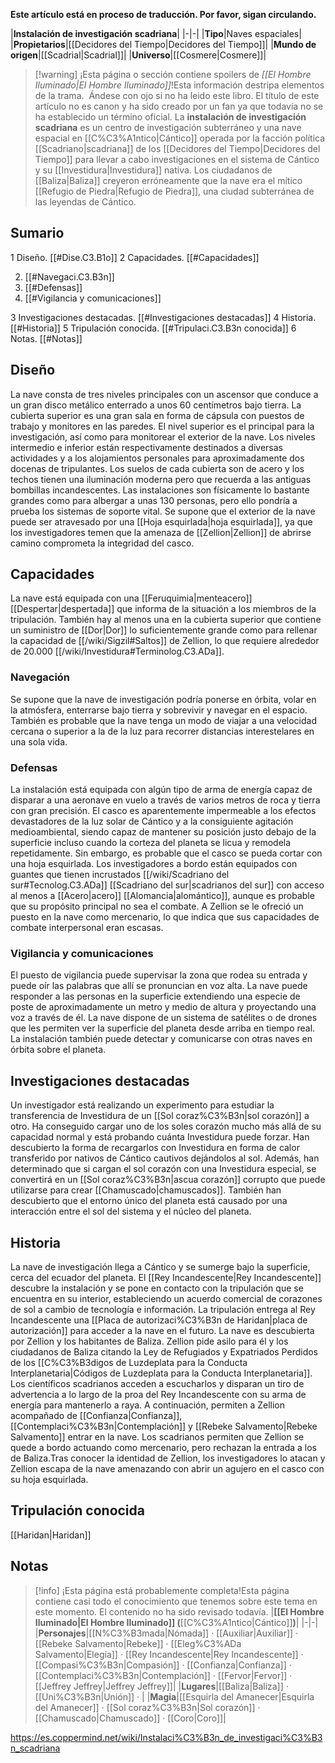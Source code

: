 **Este artículo está en proceso de traducción. Por favor, sigan circulando.**


|**Instalación de investigación scadriana**|
|-|-|
|**Tipo**|Naves espaciales|
|**Propietarios**|[[Decidores del Tiempo\|Decidores del Tiempo]]|
|**Mundo de origen**|[[Scadrial\|Scadrial]]|
|**Universo**|[[Cosmere\|Cosmere]]|

> [!warning] ¡Esta página o sección contiene spoilers de *[[El Hombre Iluminado\|El Hombre Iluminado]]*!Esta información destripa elementos de la trama.  Ándese con ojo si no ha leido este libro.
El título de este artículo no es canon y ha sido creado por un fan ya que todavía no se ha establecido un término oficial.
La **instalación de investigación scadriana** es un centro de investigación subterráneo y una nave espacial en [[C%C3%A1ntico\|Cántico]] operada por la facción política [[Scadriano\|scadriana]] de los [[Decidores del Tiempo\|Decidores del Tiempo]] para llevar a cabo investigaciones en el sistema de Cántico y su [[Investidura\|Investidura]] nativa. Los ciudadanos de [[Baliza\|Baliza]] creyeron erróneamente que la nave era el mítico [[Refugio de Piedra\|Refugio de Piedra]], una ciudad subterránea de las leyendas de Cántico.

## Sumario

1 Diseño. [[#Dise.C3.B1o]] 
2 Capacidades. [[#Capacidades]] 

2. [[#Navegaci.C3.B3n]] 
2. [[#Defensas]] 
2. [[#Vigilancia y comunicaciones]] 


3 Investigaciones destacadas. [[#Investigaciones destacadas]] 
4 Historia. [[#Historia]] 
5 Tripulación conocida. [[#Tripulaci.C3.B3n conocida]] 
6 Notas. [[#Notas]] 


## Diseño
La nave consta de tres niveles principales con un ascensor que conduce a un gran disco metálico enterrado a unos 60 centímetros bajo tierra. La cubierta superior es una gran sala en forma de cápsula con puestos de trabajo y monitores en las paredes. El nivel superior es el principal para la investigación, así como para monitorear el exterior de la nave. Los niveles intermedio e inferior están respectivamente destinados a diversas actividades y a los alojamientos personales para aproximadamente dos docenas de tripulantes. Los suelos de cada cubierta son de acero y los techos tienen una iluminación moderna pero que recuerda a las antiguas bombillas incandescentes. Las instalaciones son físicamente lo bastante grandes como para albergar a unas 130 personas, pero ello pondría a prueba los sistemas de soporte vital. Se supone que el exterior de la nave puede ser atravesado por una [[Hoja esquirlada\|hoja esquirlada]], ya que los investigadores temen que la amenaza de [[Zellion\|Zellion]] de abrirse camino comprometa la integridad del casco.

## Capacidades
La nave está equipada con una [[Feruquimia\|menteacero]] [[Despertar\|despertada]] que informa de la situación a los miembros de la tripulación. También hay al menos una  en la cubierta superior que contiene un suministro de [[Dor\|Dor]] lo suficientemente grande como para rellenar la capacidad de [[/wiki/Sigzil#Saltos]] de Zellion, lo que requiere alrededor de 20.000 [[/wiki/Investidura#Terminolog.C3.ADa]].

### Navegación
Se supone que la nave de investigación podría ponerse en órbita, volar en la atmósfera, enterrarse bajo tierra y sobrevivir y navegar en el espacio. También es probable que la nave tenga un modo de viajar a una velocidad cercana o superior a la de la luz para recorrer distancias interestelares en una sola vida.

### Defensas
La instalación está equipada con algún tipo de arma de energía capaz de disparar a una aeronave en vuelo a través de varios metros de roca y tierra con gran precisión. El casco es aparentemente impermeable a los efectos devastadores de la luz solar de Cántico y a la consiguiente agitación medioambiental, siendo capaz de mantener su posición justo debajo de la superficie incluso cuando la corteza del planeta se licua y remodela repetidamente. Sin embargo, es probable que el casco se pueda cortar con una hoja esquirlada.
Los investigadores a bordo están equipados con guantes que tienen incrustados [[/wiki/Scadriano del sur#Tecnolog.C3.ADa]] [[Scadriano del sur\|scadrianos del sur]] con acceso al menos a [[Acero\|acero]] [[Alomancia\|alomántico]], aunque es probable que su propósito principal no sea el combate. A Zellion se le ofreció un puesto en la nave como mercenario, lo que indica que sus capacidades de combate interpersonal eran escasas.

### Vigilancia y comunicaciones
El puesto de vigilancia puede supervisar la zona que rodea su entrada y puede oír las palabras que allí se pronuncian en voz alta. La nave puede responder a las personas en la superficie extendiendo una especie de poste de aproximadamente un metro y medio de altura y proyectando una voz a través de él. La nave dispone de un sistema de satélites o de drones que les permiten ver la superficie del planeta desde arriba en tiempo real. La instalación también puede detectar y comunicarse con otras naves en órbita sobre el planeta.

## Investigaciones destacadas
Un investigador está realizando un experimento para estudiar la transferencia de Investidura de un [[Sol coraz%C3%B3n\|sol corazón]] a otro. Ha conseguido cargar uno de los soles corazón mucho más allá de su capacidad normal y está probando cuánta Investidura puede forzar. Han descubierto la forma de recargarlos con Investidura en forma de calor transferido por nativos de Cántico cautivos dejándolos al sol. Además, han determinado que si cargan el sol corazón con una Investidura especial, se convertirá en un [[Sol coraz%C3%B3n\|ascua corazón]] corrupto que puede utilizarse para crear [[Chamuscado\|chamuscados]]. También han descubierto que el entorno único del planeta está causado por una interacción entre el sol del sistema y el núcleo del planeta.

## Historia
La nave de investigación llega a Cántico y se sumerge bajo la superficie, cerca del ecuador del planeta. El [[Rey Incandescente\|Rey Incandescente]] descubre la instalación y se pone en contacto con la tripulación que se encuentra en su interior, estableciendo un acuerdo comercial de corazones de sol a cambio de tecnología e información. La tripulación entrega al Rey Incandescente una [[Placa de autorizaci%C3%B3n de Haridan\|placa de autorización]] para acceder a la nave en el futuro. La nave es descubierta por Zellion y los habitantes de Baliza. Zellion pide asilo para él y los ciudadanos de Baliza citando la Ley de Refugiados y Expatriados Perdidos de los [[C%C3%B3digos de Luzdeplata para la Conducta Interplanetaria\|Códigos de Luzdeplata para la Conducta Interplanetaria]]. Los científicos scadrianos acceden a escucharlos y disparan un tiro de advertencia a lo largo de la proa del Rey Incandescente con su arma de energía para mantenerlo a raya. A continuación, permiten a Zellion acompañado de [[Confianza\|Confianza]], [[Contemplaci%C3%B3n\|Contemplación]] y [[Rebeke Salvamento\|Rebeke Salvamento]] entrar en la nave. Los scadrianos permiten que Zellion se quede a bordo actuando como mercenario, pero rechazan la entrada a los de Baliza.Tras conocer la identidad de Zellion, los investigadores lo atacan y Zellion escapa de la nave amenazando con abrir un agujero en el casco con su hoja esquirlada.

## Tripulación conocida
[[Haridan\|Haridan]]
## Notas

> [!info] ¡Esta página está probablemente completa!Esta página contiene casi todo el conocimiento que tenemos sobre este tema en este momento.
El contenido no ha sido revisado todavía.
|**[[El Hombre Iluminado\|El Hombre Iluminado]] (**[[C%C3%A1ntico\|Cántico]]**)**|
|-|-|
|**Personajes**|[[N%C3%B3mada\|Nómada]] · [[Auxiliar\|Auxiliar]] · [[Rebeke Salvamento\|Rebeke]] · [[Eleg%C3%ADa Salvamento\|Elegía]] · [[Rey Incandescente\|Rey Incandescente]] · [[Compasi%C3%B3n\|Compasión]] · [[Confianza\|Confianza]] · [[Contemplaci%C3%B3n\|Contemplación]] · [[Fervor\|Fervor]] · [[Jeffrey Jeffrey\|Jeffrey Jeffrey]]|
|**Lugares**|[[Baliza\|Baliza]] · [[Uni%C3%B3n\|Unión]] · |
|**Magia**|[[Esquirla del Amanecer\|Esquirla del Amanecer]] · [[Sol coraz%C3%B3n\|Sol corazón]] · [[Chamuscado\|Chamuscado]] · [[Coro\|Coro]]|



https://es.coppermind.net/wiki/Instalaci%C3%B3n_de_investigaci%C3%B3n_scadriana